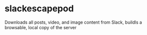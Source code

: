 # slackescapepod
Downloads all posts, video, and image content from Slack, buildls a browsable, local copy of the server
